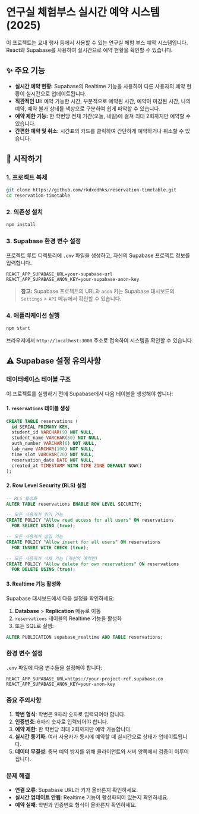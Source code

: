 # 연구실 체험부스 실시간 예약 시스템 (2025)

이 프로젝트는 교내 행사 등에서 사용할 수 있는 연구실 체험 부스 예약 시스템입니다. React와 Supabase를 사용하여 실시간으로 예약 현황을 확인할 수 있습니다.

## ✨ 주요 기능

-   **실시간 예약 현황:** Supabase의 Realtime 기능을 사용하여 다른 사용자의 예약 현황이 실시간으로 업데이트됩니다.
-   **직관적인 UI:** 예약 가능한 시간, 부분적으로 예약된 시간, 예약이 마감된 시간, 나의 예약, 예약 불가 상태를 색상으로 구분하여 쉽게 파악할 수 있습니다.
-   **예약 제한 기능:** 한 학번당 전체 기간(오늘, 내일)에 걸쳐 최대 2회까지만 예약할 수 있습니다.
-   **간편한 예약 및 취소:** 시간표의 카드를 클릭하여 간단하게 예약하거나 취소할 수 있습니다.

## 🚀 시작하기

### 1. 프로젝트 복제

```bash
git clone https://github.com/rkdxodhks/reservation-timetable.git
cd reservation-timetable
```

### 2. 의존성 설치

```bash
npm install
```

### 3. Supabase 환경 변수 설정

프로젝트 루트 디렉토리에 `.env` 파일을 생성하고, 자신의 Supabase 프로젝트 정보를 입력합니다.

```
REACT_APP_SUPABASE_URL=your-supabase-url
REACT_APP_SUPABASE_ANON_KEY=your-supabase-anon-key
```

> **참고:** Supabase 프로젝트의 URL과 `anon` 키는 Supabase 대시보드의 `Settings` > `API` 메뉴에서 확인할 수 있습니다.

### 4. 애플리케이션 실행

```bash
npm start
```

브라우저에서 `http://localhost:3000` 주소로 접속하여 시스템을 확인할 수 있습니다.

## ⚠️ Supabase 설정 유의사항

### 데이터베이스 테이블 구조

이 프로젝트를 실행하기 전에 Supabase에서 다음 테이블을 생성해야 합니다:

#### 1. `reservations` 테이블 생성

```sql
CREATE TABLE reservations (
  id SERIAL PRIMARY KEY,
  student_id VARCHAR(9) NOT NULL,
  student_name VARCHAR(50) NOT NULL,
  auth_number VARCHAR(6) NOT NULL,
  lab_name VARCHAR(100) NOT NULL,
  time_slot VARCHAR(20) NOT NULL,
  reservation_date DATE NOT NULL,
  created_at TIMESTAMP WITH TIME ZONE DEFAULT NOW()
);
```

#### 2. Row Level Security (RLS) 설정

```sql
-- RLS 활성화
ALTER TABLE reservations ENABLE ROW LEVEL SECURITY;

-- 모든 사용자가 읽기 가능
CREATE POLICY "Allow read access for all users" ON reservations
  FOR SELECT USING (true);

-- 모든 사용자가 삽입 가능
CREATE POLICY "Allow insert for all users" ON reservations
  FOR INSERT WITH CHECK (true);

-- 모든 사용자가 삭제 가능 (자신의 예약만)
CREATE POLICY "Allow delete for own reservations" ON reservations
  FOR DELETE USING (true);
```

#### 3. Realtime 기능 활성화

Supabase 대시보드에서 다음 설정을 확인하세요:

1. **Database** > **Replication** 메뉴로 이동
2. `reservations` 테이블의 Realtime 기능을 활성화
3. 또는 SQL로 실행:

```sql
ALTER PUBLICATION supabase_realtime ADD TABLE reservations;
```

### 환경 변수 설정

`.env` 파일에 다음 변수들을 설정해야 합니다:

```env
REACT_APP_SUPABASE_URL=https://your-project-ref.supabase.co
REACT_APP_SUPABASE_ANON_KEY=your-anon-key
```

### 중요 주의사항

1. **학번 형식**: 학번은 9자리 숫자로 입력되어야 합니다.
2. **인증번호**: 6자리 숫자로 입력되어야 합니다.
3. **예약 제한**: 한 학번당 최대 2회까지만 예약 가능합니다.
4. **실시간 동기화**: 여러 사용자가 동시에 예약할 때 실시간으로 상태가 업데이트됩니다.
5. **데이터 무결성**: 중복 예약 방지를 위해 클라이언트와 서버 양쪽에서 검증이 이루어집니다.

### 문제 해결

- **연결 오류**: Supabase URL과 키가 올바른지 확인하세요.
- **실시간 업데이트 안됨**: Realtime 기능이 활성화되어 있는지 확인하세요.
- **예약 실패**: 학번과 인증번호 형식이 올바른지 확인하세요.